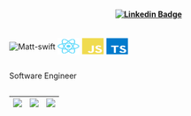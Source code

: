 <h4 align="center">

[![Linkedin Badge](https://img.shields.io/badge/-Linkedin-blue?style=for-the-badge&logo=Linkedin&logoColor=white&link=https://github.com/MatheusFerreiraZx)](https://www.linkedin.com/in/matheuszx/)

</h4>

<div style="display: inline_block"><br>
        <img align="center" alt="Matt-swift" height="30" width="40" src="https://raw.githubusercontent.com/devicons/devicon/master/icons/react/swift.svg">
    <img align="center" alt="Matt-React" height="30" width="40" src="https://raw.githubusercontent.com/devicons/devicon/master/icons/react/react-original.svg">
    <img align="center" alt="Matt-Js" height="30" width="40" src="https://raw.githubusercontent.com/devicons/devicon/master/icons/javascript/javascript-plain.svg">
  <img align="center" alt="Matt-Ts" height="30" width="40" src="https://raw.githubusercontent.com/devicons/devicon/master/icons/typescript/typescript-plain.svg">
</div>
 
  ##

  Software Engineer

 ##

| ![](http://github-profile-summary-cards.vercel.app/api/cards/stats?username=MatheusFerreiraZx&theme=dracula) | ![](http://github-profile-summary-cards.vercel.app/api/cards/repos-per-language?username=MatheusFerreiraZx&hide=Html&theme=dracula) | ![](http://github-profile-summary-cards.vercel.app/api/cards/most-commit-language?username=MatheusFerreiraZx&theme=dracula) |
| :-: | :-: | :-: |
